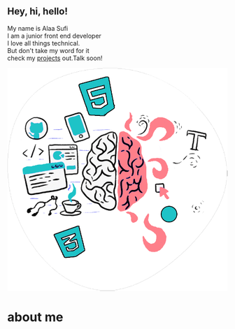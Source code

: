 <div class="text-about col-md-7 col-12 text-center text-sm-left">
  <h2>Hey, hi, hello!</h2>
  <p>
    My name is Alaa Sufi<br />
    I am a junior front end developer<br />
    I love all things technical.<br />
    But don't take my word for it<br />
    check my <a href="https://alaa-sufi-portfolio.netlify.app/#projects">projects</a> out.Talk soon!
  </p>
</div>
<div class="img col-md-5 col-12 d-none d-md-block">
  <img src="img/about‫‬.png" alt="about" />
</div>
</div>
<div class="footer col-12">
<h1 ><span></span>about me</h1>
</div>
</div>
</div>
